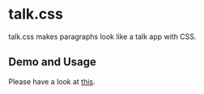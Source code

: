 talk.css
====

talk.css makes paragraphs look like a talk app with CSS.

Demo and Usage
---

Please have a look at [this](http://fukuchiharuki.github.io/talk.css/).
